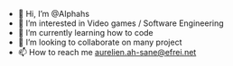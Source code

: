 - 👋 Hi, I’m @AIphahs
- 👀 I’m interested in Video games / Software Engineering
- 🌱 I’m currently learning how to code
- 💞️ I’m looking to collaborate on many project
- 📫 How to reach me aurelien.ah-sane@efrei.net

<!---
AIphahs/AIphahs is a ✨ special ✨ repository because its `README.md` (this file) appears on your GitHub profile.
You can click the Preview link to take a look at your changes.
--->
